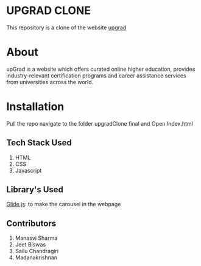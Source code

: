 # UPGRAD CLONE

This repository is a clone of the website [upgrad](https://www.upgrad.com/)

# About
upGrad is a website which offers curated online higher education, provides industry-relevant certification programs and career assistance services from universities across the world.

# Installation

Pull the repo navigate to the folder upgradClone final and Open Index.html

## Tech Stack Used
1.  HTML
2.  CSS  
3.  Javascript

## Library's Used
[Glide.js](https://glidejs.com/): to make the carousel in the webpage

## Contributors
1. Manasvi Sharma
2. Jeet Biswas
3. Sailu Chandragiri
4. Madanakrishnan 
